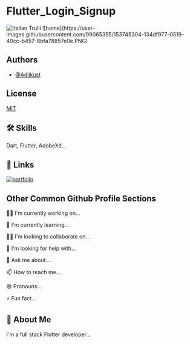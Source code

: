
# Flutter_Login_Signup

<img src="https://user-images.githubusercontent.com/99065355/153745304-134df977-0519-40cc-b457-8bfa78857e0e.PNG" alt="Italian Trulli">
![home](https://user-images.githubusercontent.com/99065355/153745304-134df977-0519-40cc-b457-8bfa78857e0e.PNG)

## Authors

- [@Adiikust](https://github.com/Adiikust)


## License

[MIT](https://choosealicense.com/licenses/mit/)


## 🛠 Skills
Dart, Flutter, AdobeXd...


## 🔗 Links
[![portfolio](https://img.shields.io/badge/my_portfolio-000?style=for-the-badge&logo=ko-fi&logoColor=white)](https://github.com/Adiikust/)

## Other Common Github Profile Sections
👩‍💻 I'm currently working on...

🧠 I'm currently learning...

👯‍♀️ I'm looking to collaborate on...

🤔 I'm looking for help with...

💬 Ask me about...

📫 How to reach me...

😄 Pronouns...

⚡️ Fun fact...


## 🚀 About Me
I'm a full stack Flutter developer...

